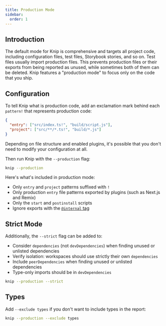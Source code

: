 ```yaml
---
title: Production Mode
sidebar:
  order: 1
---
```


## Introduction

The default mode for Knip is comprehensive and targets all project code,
including configuration files, test files, Storybook stories, and so on. Test
files usually import production files. This prevents production files or their
exports from being reported as unused, while sometimes both of them can be
deleted. Knip features a "production mode" to focus only on the code that you
ship.

## Configuration

To tell Knip what is production code, add an exclamation mark behind each
`pattern!` that represents production code:

```json title="knip.json"
{
  "entry": ["src/index.ts!", "build/script.js"],
  "project": ["src/**/*.ts!", "build/*.js"]
}
```

Depending on file structure and enabled plugins, it's possible that you don't
need to modify your configuration at all.

Then run Knip with the `--production` flag:

```sh
knip --production
```

Here's what's included in production mode:

- Only `entry` and `project` patterns suffixed with `!`
- Only production `entry` file patterns exported by plugins (such as Next.js and
  Remix)
- Only the `start` and `postinstall` scripts
- Ignore exports with the [`@internal` tag][1]

## Strict Mode

Additionally, the `--strict` flag can be added to:

- Consider `dependencies` (not `devDependencies`) when finding unused or
  unlisted dependencies
- Verify isolation: workspaces should use strictly their own `dependencies`
- Include `peerDependencies` when finding unused or unlisted dependencies
- Type-only imports should be in `devDependencies`

```sh
knip --production --strict
```

## Types

Add `--exclude types` if you don't want to include types in the report:

```sh
knip --production --exclude types
```

[1]: ../reference/jsdoc-tsdoc-tags.mdx#internal
